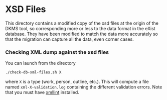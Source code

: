 # XSD Files

This directory contains a modified copy of the xsd files at the origin of the DKMS tool, so corresponding more or less to the data format in the eXist database. They have been modified to match the data more accurately so that the migration can capture all the data, even corner cases.

### Checking XML dump against the xsd files

You can launch from the directory

    ./check-db-xml-files.sh X

where `X` is a type (work, person, outline, etc.). This will compute a file named `xml-X-validation.log` containing the different validation errors. Note that you must have [xmllint](http://xmlsoft.org/xmllint.html) installed.
